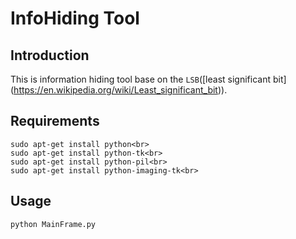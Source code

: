 InfoHiding Tool
==============
Introduction
------------
This is information hiding tool base on the `LSB`([least significant bit] (https://en.wikipedia.org/wiki/Least_significant_bit)).

Requirements
------------
```
sudo apt-get install python<br>
sudo apt-get install python-tk<br>
sudo apt-get install python-pil<br>
sudo apt-get install python-imaging-tk<br>
```
Usage
-----
```
python MainFrame.py
```
